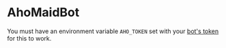 # AhoMaidBot

You must have an environment variable `AHO_TOKEN` set with your [bot's token](https://discordapp.com/developers/applications/me) for this to work.

